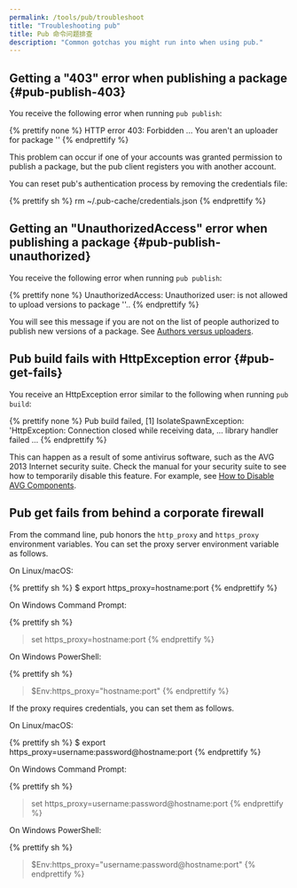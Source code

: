 ```yaml
---
permalink: /tools/pub/troubleshoot
title: "Troubleshooting pub"
title: Pub 命令问题排查
description: "Common gotchas you might run into when using pub."
---
```


## Getting a "403" error when publishing a package {#pub-publish-403}

You receive the following error when running `pub publish`:

{% prettify none %}
HTTP error 403: Forbidden
...
You aren't an uploader for package '<foo>'
{% endprettify %}

This problem can occur if one of your accounts was granted permission to
publish a package, but the pub client registers you with another account.

You can reset pub's authentication process by removing the credentials file:

{% prettify sh %}
rm ~/.pub-cache/credentials.json
{% endprettify %}

## Getting an "UnauthorizedAccess" error when publishing a package {#pub-publish-unauthorized}

You receive the following error when running `pub publish`:

{% prettify none %}
UnauthorizedAccess: Unauthorized user: <username> is not allowed to upload versions to package '<foo>'..
{% endprettify %}

You will see this message if you are not on the list of people
authorized to publish new versions of a package.
See [Authors versus uploaders](publishing#authors-versus-uploaders).

## Pub build fails with HttpException error {#pub-get-fails}

You receive an HttpException error similar to the following when
running `pub build`:

{% prettify none %}
Pub build failed, [1] IsolateSpawnException: 'HttpException: Connection closed while receiving data,
...
library handler failed
...
{% endprettify %}

This can happen as a result of some antivirus software, such as the
AVG 2013 Internet security suite. Check the manual for your security
suite to see how to temporarily
disable this feature. For example, see
[How to Disable AVG Components](https://support.avg.com/SupportArticleView?urlName=How-to-disable-AVG).

## Pub get fails from behind a corporate firewall

From the command line, pub honors the `http_proxy` and `https_proxy`
environment variables.
You can set the proxy server environment variable as follows.

On Linux/macOS:

{% prettify sh %}
$ export https_proxy=hostname:port
{% endprettify %}

On Windows Command Prompt:

{% prettify sh %}
> set https_proxy=hostname:port
{% endprettify %}

On Windows PowerShell:

{% prettify sh %}
> $Env:https_proxy="hostname:port"
{% endprettify %}

If the proxy requires credentials, you can set them as follows.

On Linux/macOS:

{% prettify sh %}
$ export https_proxy=username:password@hostname:port
{% endprettify %}

On Windows Command Prompt:

{% prettify sh %}
> set https_proxy=username:password@hostname:port
{% endprettify %}

On Windows PowerShell:

{% prettify sh %}
> $Env:https_proxy="username:password@hostname:port"
{% endprettify %}

